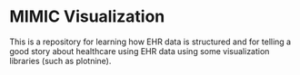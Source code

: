 # MIMIC Visualization
This is a repository for learning how EHR data is structured and for telling a good story about healthcare using EHR data using some visualization libraries (such as plotnine).
